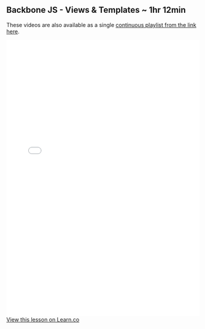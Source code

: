 

## Backbone JS - Views & Templates ~ 1hr 12min

These videos are also available as a single [continuous playlist from the link here](https://www.youtube.com/watch?v=1lRPNqLifvk&list=PLj148bJp5wiyPX9aFIXE5plmxy2lVWTGN).

<iframe width="100%" height="720" src="//www.youtube.com/embed/1lRPNqLifvk?list=PLj148bJp5wiyPX9aFIXE5plmxy2lVWTGN" frameborder="0" allowfullscreen></iframe>
<a href='https://learn.co/lessons/fe-backbone-views' data-visibility='hidden'>View this lesson on Learn.co</a>
